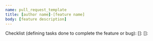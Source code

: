 ```yaml
---
name: pull_request_template
title: [author name]-[feature name]
body: [feature description]
---
```


Checklist (defining tasks done to complete the feature or bug):
[]: 
[]:  